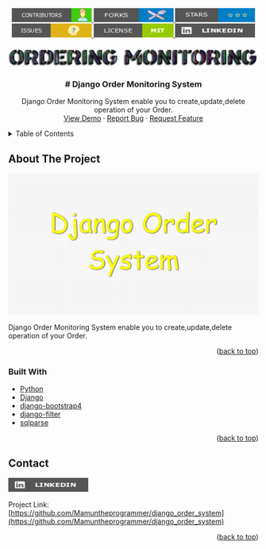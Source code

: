 
<div  align="center" >
  <a href="https://github.com/Mamuntheprogrammer/django_order_system/graphs/contributors">
    <img src="images/contributors.png" alt="contributors"  >
  </a>
  <a href="https://github.com/Mamuntheprogrammer/django_order_system/network/members">
    <img src="images/forks.png" alt="forks"  >
  </a>
  <a href="https://github.com/Mamuntheprogrammer/django_order_system/stargazers">
    <img src="images/stars.png" alt="Logo"  >
  </a>
  <a href="https://github.com/Mamuntheprogrammer/django_order_system/issues">
    <img src="images/issues.png" alt="Logo"   >
  </a>
  <a href="https://github.com/Mamuntheprogrammer/django_order_system/blob/main/LICENSE">
    <img src="images/license.png" alt="license"   >
  </a>
  <a href="https://www.linkedin.com/in/mamuntheprogrammer/">
    <img src="images/linkedin.png" alt="Logo"  >
  </a>
</div>






<div id="top"></div>
<!-- 
[![Contributors][contributors-shield]][contributors-url]
[![Forks][forks-shield]][forks-url]
[![Stargazers][stars-shield]][stars-url]
[![Issues][issues-shield]][issues-url]
[![MIT License][license-shield]][license-url]
[![LinkedIn][linkedin-shield]][linkedin-url] -->








<!-- PROJECT LOGO -->
<br />
<div align="center">
  <a href="https://github.com/othneildrew/Best-README-Template">
    <img src="images/order.png" alt="Logo" >
  </a>

  <h3 align="center"># Django Order Monitoring System </h3>

  <p align="center">
     Django Order Monitoring System enable you to create,update,delete operation of your Order.
    <br />
    <!-- <a href=""><strong>Explore the docs »</strong></a> -->
    <a href="https://github.com/Mamuntheprogrammer/django_order_system">View Demo</a>
    ·
    <a href="https://github.com/Mamuntheprogrammer/django_order_system/issues">Report Bug</a>
    ·
    <a href="https://github.com/Mamuntheprogrammer/django_order_system/issues">Request Feature</a>
  </p>
</div>



<!-- TABLE OF CONTENTS -->
<details>
  <summary>Table of Contents</summary>
  <ol>
     <li><a href="#built-with">Built With</a></li>
    <li><a href="#contact">Contact</a></li>

  </ol>
</details>



<!-- ABOUT THE PROJECT -->
## About The Project

<p align="center">
  <img src="https://github.com/Mamuntheprogrammer/django_order_system/blob/master/images/d2o.gif?raw=true" alt=" Django Order Monitoring System"/>
</p>


Django Order Monitoring System enable you to create,update,delete operation of your Order.



<p align="right">(<a href="#top">back to top</a>)</p>



### Built With


* [Python](https://www.python.org/downloads/)
* [Django](https://pypi.org/project/Django/)
* [django-bootstrap4](https://pypi.org/project/django-bootstrap4/)
* [django-filter](https://pypi.org/project/django-filter/)
* [sqlparse](https://pypi.org/project/sqlparse/)



<p align="right">(<a href="#top">back to top</a>)</p>



<!-- GETTING STARTED -->





<!-- CONTACT -->
## Contact

<a href="https://www.linkedin.com/in/mamuntheprogrammer/">
    <img src="images/linkedin.png" alt="Logo"  >
  </a>

Project Link: [https://github.com/Mamuntheprogrammer/django_order_system](https://github.com/Mamuntheprogrammer/django_order_system)

<p align="right">(<a href="#top">back to top</a>)</p>





